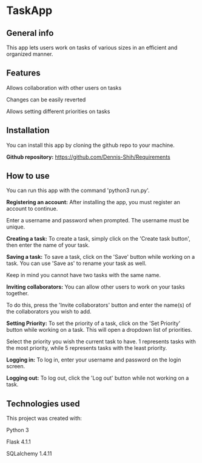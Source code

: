 # TaskApp

## General info
This app lets users work on tasks of various sizes in an efficient and organized manner.

## Features
Allows collaboration with other users on tasks

Changes can be easily reverted

Allows setting different priorities on tasks


## Installation
You can install this app by cloning the github repo to your machine.

**Github repository:** https://github.com/Dennis-Shih/Requirements

## How to use
You can run this app with the command 'python3 run.py'.

**Registering an account:** After installing the app, you must register an account to continue.

Enter a username and password when prompted. The username must be unique.

**Creating a task:** To create a task, simply click on the 'Create task button', then enter the name of your task.

**Saving a task:** To save a task, click on the 'Save' button while working on a task. You can use 'Save as' to rename your task as well. 

Keep in mind you cannot have two tasks with the same name.

**Inviting collaborators:** You can allow other users to work on your tasks together. 

To do this, press the 'Invite collaborators' button and enter the name(s) of the collaborators you wish to add.

**Setting Priority:** To set the priority of a task, click on the 'Set Priority' button while working on a task. This will open a dropdown list of priorities.

Select the priority you wish the current task to have. 1 represents tasks with the most priority, while 5 represents tasks with the least priority.

**Logging in:** To log in, enter your username and password on the login screen.

**Logging out:** To log out, click the 'Log out' button while not working on a task.
## Technologies used
This project was created with:

Python 3

Flask 4.1.1

SQLalchemy 1.4.11

